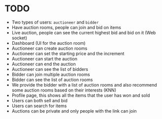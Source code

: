 # TODO

- Two types of users: `auctioneer` and `bidder`
- Have auction rooms, people can join and bid on items
- Live auction, people can see the current highest bid and bid on it (Web socket)
- Dashboard (UI for the auction room)
- Auctioneer can create auction rooms
- Auctioneer can set the starting price and the increment
- Auctioneer can start the auction
- Auctioneer can end the auction
- Auctioneer can see the list of bidders
- Bidder can join multiple auction rooms
- Bidder can see the list of auction rooms
- We provide the bidder with a list of auction rooms and also recommend some auction rooms based on their interests (KNN)
- Profile page, this shows all the items that the user has won and sold
- Users can both sell and bid
- Users can search for items
- Auctions can be private and only people with the link can join
